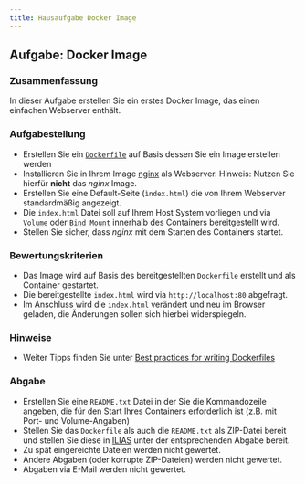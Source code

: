 ```yaml
---
title: Hausaufgabe Docker Image
---
```


## Aufgabe: Docker Image

### Zusammenfassung 
In dieser Aufgabe erstellen Sie ein erstes Docker Image, das einen einfachen Webserver enthält.

### Aufgabestellung
- Erstellen Sie ein [`Dockerfile`](https://docs.docker.com/engine/reference/builder/) auf Basis dessen Sie ein Image erstellen werden
- Installieren Sie in Ihrem Image [nginx](https://www.nginx.com/) als Webserver. Hinweis: Nutzen Sie hierfür **nicht** das *nginx* Image.
- Erstellen Sie eine Default-Seite (`ìndex.html`) die von Ihrem Webserver standardmäßig angezeigt.
- Die `index.html` Datei soll auf Ihrem Host System vorliegen und via [`Volume`](http://nginx.org/en/docs/beginners_guide.html) oder [`Bind Mount`](https://docs.docker.com/storage/bind-mounts/) innerhalb des Containers bereitgestellt wird. 
- Stellen Sie sicher, dass *nginx* mit dem Starten des Containers startet. 

### Bewertungskriterien 
- Das Image wird auf Basis des bereitgestellten `Dockerfile` erstellt und als Container gestartet.
- Die bereitgestellte `index.html` wird via `http://localhost:80` abgefragt.
- Im Anschluss wird die `index.html` verändert und neu im Browser geladen, die Änderungen sollen sich hierbei widerspiegeln.

### Hinweise
- Weiter Tipps finden Sie unter [Best practices for writing Dockerfiles](https://docs.docker.com/develop/develop-images/dockerfile_best-practices/)

### Abgabe 
- Erstellen Sie eine `README.txt` Datei in der Sie die Kommandozeile angeben, die für den Start Ihres Containers erforderlich ist (z.B. mit Port- und Volume-Angaben)
- Stellen Sie das `Dockerfile` als auch die `README.txt` als ZIP-Datei bereit und stellen Sie diese in [ILIAS](https://ilias.hs-heilbronn.de/goto.php?target=crs_262954&client_id=iliashhn) unter der entsprechenden Abgabe bereit. 
- Zu spät eingereichte Dateien werden nicht gewertet. 
- Andere Abgaben (oder korrupte ZIP-Dateien) werden nicht gewertet.
- Abgaben via E-Mail werden nicht gewertet.